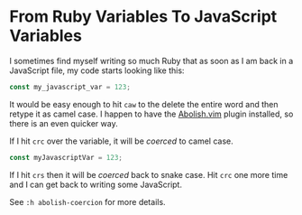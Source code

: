# From Ruby Variables To JavaScript Variables

I sometimes find myself writing so much Ruby that as soon as I am back in
a JavaScript file, my code starts looking like this:

```javascript
const my_javascript_var = 123;
```

It would be easy enough to hit `caw` to the delete the entire word and then
retype it as camel case. I happen to have the
[Abolish.vim](https://github.com/tpope/vim-abolish) plugin installed, so
there is an even quicker way.

If I hit `crc` over the variable, it will be _coerced_ to camel case.

```javascript
const myJavascriptVar = 123;
```

If I hit `crs` then it will be _coerced_ back to snake case. Hit `crc` one
more time and I can get back to writing some JavaScript.

See `:h abolish-coercion` for more details.
